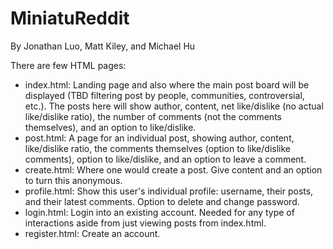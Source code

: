 # MiniatuReddit
By Jonathan Luo, Matt Kiley, and Michael Hu


There are few HTML pages:
- index.html: Landing page and also where the main post board will be displayed (TBD filtering post by people, communities, controversial, etc.).
The posts here will show author, content, net like/dislike (no actual like/dislike ratio), the number of comments (not the comments themselves), and an option to like/dislike.
- post.html: A page for an individual post, showing author, content, like/dislike ratio, the comments themselves (option to like/dislike comments), option to like/dislike, and an option to leave a comment.
- create.html: Where one would create a post. Give content and an option to turn this anonymous.
- profile.html: Show this user's individual profile: username,
their posts, and their latest comments. Option to delete and change password.
- login.html: Login into an existing account. Needed for any type of interactions
aside from just viewing posts from index.html.
- register.html: Create an account.
